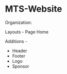 # MTS-Website

Organization:

  Layouts - 
    Page
    Home
    
  Additions - <br>
  <ul>
    <li> Header </li>
    <li> Footer </li>
    <li> Logo </li>
    <li> Sponsor </li>
    </ul>

